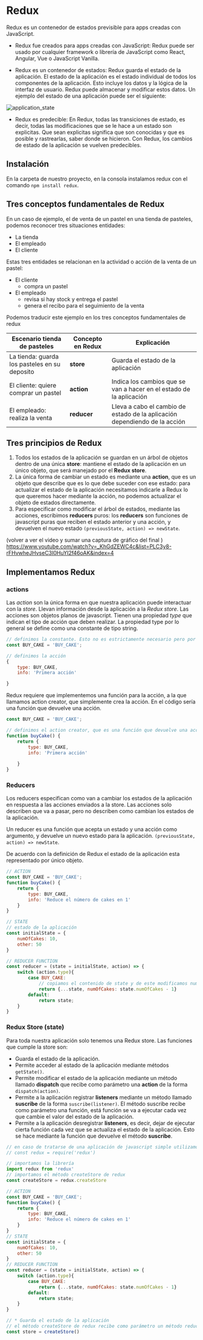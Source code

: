 
# Redux

Redux es un contenedor de estados previsible para apps creadas con JavaScript.

* Redux fue creados para apps creadas con JavaScript: Redux puede ser usado por cualquier framework o librería de JavaScript como React, Angular, Vue o JavaScript Vanilla.

* Redux es un contenedor de estados: Redux guarda el estado de la aplicación. El estado de la aplicación es el estado individual de todos los componentes de la aplicación. Esto incluye los datos y la lógica de la interfaz de usuario. Redux puede almacenar y modificar estos datos. Un ejemplo del estado de una aplicación puede ser el siguiente:

![application_state](./redux01.png)

* Redux es predecible: En Redux, todas las transiciones de estado, es decir, todas las modificaciones que se le hace a un estado son explicitas. Que sean explicitas significa que son conocidas y que es posible y rastrearlas, saber donde se hicieron. Con Redux, los cambios de estado de la aplicación se vuelven predecibles.

## Instalación

En la carpeta de nuestro proyecto, en la consola instalamos redux con el comando `npm install redux`.

## Tres conceptos fundamentales de Redux

En un caso de ejemplo, el de venta de un pastel en una tienda de pasteles, podemos reconocer tres situaciones entidades:
* La tienda
* El empleado
* El cliente

Estas tres entidades se relacionan en la actividad o acción de la venta de un pastel:
* El cliente
    * compra un pastel
* El empleado
    * revisa si hay stock y entrega el pastel
    * genera el recibo para el seguimiento de la venta

Podemos traducir este ejemplo en los tres conceptos fundamentales de redux

Escenario tienda de pasteles | Concepto en Redux | Explicación
--- | --- | ---
La tienda: guarda los pasteles en su deposito | __store__ | Guarda el estado de la aplicación
El cliente: quiere comprar un pastel | __action__ | Indica los cambios que se van a hacer en el estado de la aplicación
El empleado: realiza la venta | __reducer__ | Lleva a cabo el cambio de estado de la aplicación dependiendo de la acción

## Tres principios de Redux

1. Todos los estados de la aplicación se guardan en un árbol de objetos dentro de una única __store__: mantiene el estado de la aplicación en un único objeto, que será manejado por el __Redux store__.
2. La única forma de cambiar un estado es mediante una __action__, que es un objeto que describe que es lo que debe suceder con ese estado: para actualizar el estado de la aplicación necesitamos indicarle a Redux lo que queremos hacer mediante la acción, no podemos actualizar el objeto de estados directamente.
3. Para especificar como modificar el árbol de estados, mediante las acciones, escribimos __reducers__ puros: los __reducers__ son funciones de javascript puras que reciben el estado anterior y una acción, y devuelven el nuevo estado `(previousState, action) => newState`.

(volver a ver el video y sumar una captura de gráfico del final )
https://www.youtube.com/watch?v=_KhGdZEWC4c&list=PLC3y8-rFHvwheJHvseC3I0HuYI2f46oAK&index=4

## Implementamos Redux

### actions

Las _action_ son la única forma en que nuestra aplicación puede interactuar con la _store_. Llevan información desde la aplicación a la _Redux store_. Las acciones son objetos planos de javascript. Tienen una propiedad _type_ que indican el tipo de acción que deben realizar. La propiedad type por lo general se define como una constante de tipo string.
```js
// definimos la constante. Esto no es estrictamente necesario pero por convención se realiza
const BUY_CAKE = 'BUY_CAKE';

// definimos la acción
{
    type: BUY_CAKE,
    info: 'Primera acción'

}
```

Redux requiere que implementemos una función para la acción, a la que llamamos action creator, que simplemente crea la acción. En el código sería una función que devuelve una acción.
```js
const BUY_CAKE = 'BUY_CAKE';

// definimos el action creator, que es una función que devuelve una acción
function buyCake() {
    return {
        type: BUY_CAKE,
        info: 'Primera acción'
    
    }
}

```

### Reducers

Los reducers especifican como van a cambiar los estados de la aplicación en respuesta a las acciones enviados a la store. Las acciones solo describen que va a pasar, pero no describen como cambian los estados de la aplicación.

Un reducer es una función que acepta un estado y una acción como argumento, y devuelve un nuevo estado para la aplicación. `(previousState, action) => newState`.

De acuerdo con la definición de Redux el estado de la aplicación esta representado por único objeto.
```js
// ACTION
const BUY_CAKE = 'BUY_CAKE';
function buyCake() {
    return {
        type: BUY_CAKE,
        info: 'Reduce el número de cakes en 1'    
    }
}

// STATE
// estado de la aplicación
const initialState = {
    numOfCakes: 10,
    other: 50
}

// REDUCER FUNCTION
const reducer = (state = initialState, action) => {
    switch (action.type){
        case BUY_CAKE:
            // copiamos el contenido de state y de este modificamos numOfCakes. Devolvemos un nuevo objeto
            return {...state, numOfCakes: state.numOfCakes - 1}
        default:
            return state;
    }
}

```

### Redux Store (state)

Para toda nuestra aplicación solo tenemos una Redux store. Las funciones que cumple la store son:
* Guarda el estado de la aplicación.
* Permite acceder al estado de la aplicación mediante métodos `getState()`.
* Permite modificar el estado de la aplicación mediante un método llamado __dispatch__ que recibe como parámetro una __action__ de la forma `dispatch(action)`.
* Permite a la aplicación registrar __listeners__ mediante un método llamado __suscribe__ de la forma `suscribe(listener)`. El método suscribe recibe como parámetro una función, está función se va a ejecutar cada vez que cambie el valor del estado de la aplicación.
* Permite a la aplicación desregistrar __listeners__, es decir, dejar de ejecutar cierta función cada vez que se actualiza el estado de la aplicación. Esto se hace mediante la función que devuelve el método __suscribe__.
```js
// en caso de tratarse de una aplicación de javascript simple utilizamos
// const redux = require('redux')

// importamos la librería
import redux from 'redux'
// importamos el método createStore de redux
const createStore = redux.createStore

// ACTION
const BUY_CAKE = 'BUY_CAKE';
function buyCake() {
    return {
        type: BUY_CAKE,
        info: 'Reduce el número de cakes en 1'    
    }
}
// STATE
const initialState = {
    numOfCakes: 10,
    other: 50
}
// REDUCER FUNCTION
const reducer = (state = initialState, action) => {
    switch (action.type){
        case BUY_CAKE:
            return {...state, numOfCakes: state.numOfCakes - 1}
        default:
            return state;
    }
}

// * Guarda el estado de la aplicación
// el método createStore de redux recibe como parámetro un método reducer, este método reducer tiene a su vez como parámetro el objeto state que, al momento de declararlo en el método reducer, lo hacemos igual al objeto initialState. De esta forma, mediante los parámetros del método reducer, pasamos a createStore el estado inicial de la aplicación, es decir, el estado de la aplicación
const store = createStore()




```
